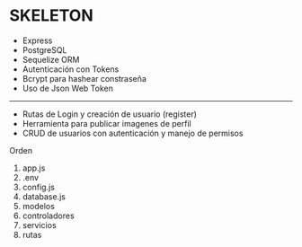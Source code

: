 # SKELETON

- Express
- PostgreSQL
- Sequelize ORM
- Autenticación con Tokens
- Bcrypt para hashear constraseña
- Uso de Json Web Token

---

- Rutas de Login y creación de usuario (register)
- Herramienta para publicar imagenes de perfil
- CRUD de usuarios con autenticación y manejo de permisos 

Orden 
1. app.js
2. .env
3. config.js
4. database.js
5. modelos
6. controladores
7. servicios
8. rutas
